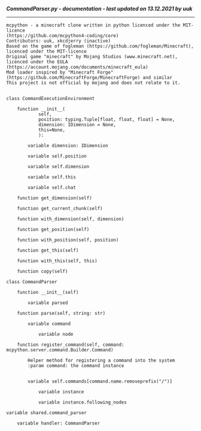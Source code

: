 ***CommandParser.py - documentation - last updated on 13.12.2021 by uuk***
___

    mcpython - a minecraft clone written in python licenced under the MIT-licence 
    (https://github.com/mcpython4-coding/core)
    Contributors: uuk, xkcdjerry (inactive)
    Based on the game of fogleman (https://github.com/fogleman/Minecraft), licenced under the MIT-licence
    Original game "minecraft" by Mojang Studios (www.minecraft.net), licenced under the EULA
    (https://account.mojang.com/documents/minecraft_eula)
    Mod loader inspired by "Minecraft Forge" (https://github.com/MinecraftForge/MinecraftForge) and similar
    This project is not official by mojang and does not relate to it.


    class CommandExecutionEnvironment

        function __init__(
                self,
                position: typing.Tuple[float, float, float] = None,
                dimension: IDimension = None,
                this=None,
                ):

            variable dimension: IDimension

            variable self.position

            variable self.dimension

            variable self.this

            variable self.chat

        function get_dimension(self)

        function get_current_chunk(self)

        function with_dimension(self, dimension)

        function get_position(self)

        function with_position(self, position)

        function get_this(self)

        function with_this(self, this)

        function copy(self)

    class CommandParser

        function __init__(self)

            variable parsed

        function parse(self, string: str)

            variable command

                variable node

        function register_command(self, command: mcpython.server.command.Builder.Command)
            
            Helper method for registering a command into the system
            :param command: the command instance


            variable self.commands[command.name.removeprefix("/")]

                variable instance

                variable instance.following_nodes

    variable shared.command_parser

        variable handler: CommandParser